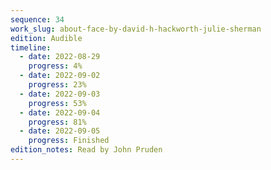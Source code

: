 ```yaml
---
sequence: 34
work_slug: about-face-by-david-h-hackworth-julie-sherman
edition: Audible
timeline:
  - date: 2022-08-29
    progress: 4%
  - date: 2022-09-02
    progress: 23%
  - date: 2022-09-03
    progress: 53%
  - date: 2022-09-04
    progress: 81%
  - date: 2022-09-05
    progress: Finished
edition_notes: Read by John Pruden
---
```


